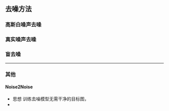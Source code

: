 ## 去噪方法
### 高斯白噪声去噪

### 真实噪声去噪

### 盲去噪

------------------
### 其他
#### Noise2Noise
- 思想
  训练去噪模型无需干净的目标图，
- 

<!--stackedit_data:
eyJoaXN0b3J5IjpbMTQ5OTYyNzQ5MywtMTAyMTc5NDkyMSwtMT
MyMDc4ODQ1MCw3MzA5OTgxMTZdfQ==
-->